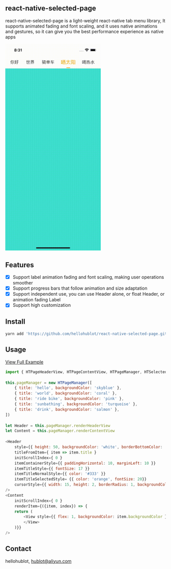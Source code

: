 ## react-native-selected-page
react-native-selected-page is a light-weight react-native tab menu library, It supports animated fading and font scaling, and it uses native animations and gestures, so it can give you the best performance experience as native apps

<img src="./example/1.gif" width="300">

## Features

- [x] Support label animation fading and font scaling, making user operations smoother
- [x] Support progress bars that follow animation and size adaptation
- [x] Support independent use, you can use Header alone, or float Header, or animation fading Label
- [x] Support high customization

## Install

```bash
yarn add 'https://github.com/hellohublot/react-native-selected-page.git'
```

## Usage

[View Full Example](./example/App.js)

```javascript
import { HTPageHeaderView, HTPageContentView, HTPageManager, HTSelectedLabel } from 'react-native-selected-page'

this.pageManager = new HTPageManager([
	{ title: 'hello', backgroundColor: 'skyblue' },
	{ title: 'world', backgroundColor: 'coral' },
	{ title: 'ride bike', backgroundColor: 'pink' },
	{ title: 'sunbathing', backgroundColor: 'turquoise' },
	{ title: 'drink', backgroundColor: 'salmon' },
])

let Header = this.pageManager.renderHeaderView
let Content = this.pageManager.renderContentView

<Header 
	style={{ height: 50, backgroundColor: 'white', borderBottomColor: '#F5F5F5', borderBottomWidth: 1 }}
	titleFromItem={ item => item.title }
	initScrollIndex={ 0 }
	itemContainerStyle={{ paddingHorizontal: 10, marginLeft: 10 }}
	itemTitleStyle={{ fontSize: 17 }}
	itemTitleNormalStyle={{ color: '#333' }}
	itemTitleSelectedStyle= {{ color: 'orange', fontSize: 20}}
	cursorStyle={{ width: 15, height: 2, borderRadius: 1, backgroundColor: 'orange' }}
/>
<Content 
	initScrollIndex={ 0 }
	renderItem={({item, index}) => {
	return (
		<View style={{ flex: 1, backgroundColor: item.backgroundColor }}>
		</View>
	)}} 
/>

```

## Contact

hellohublot, hublot@aliyun.com
